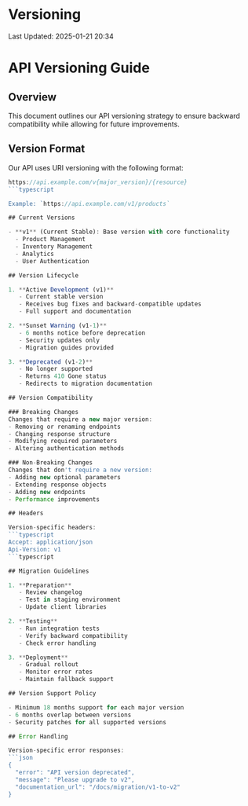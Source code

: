 # Versioning

Last Updated: 2025-01-21 20:34

# API Versioning Guide

## Overview

This document outlines our API versioning strategy to ensure backward compatibility while allowing for future improvements.

## Version Format

Our API uses URI versioning with the following format:
```typescript
https://api.example.com/v{major_version}/{resource}
```typescript

Example: `https://api.example.com/v1/products`

## Current Versions

- **v1** (Current Stable): Base version with core functionality
  - Product Management
  - Inventory Management
  - Analytics
  - User Authentication

## Version Lifecycle

1. **Active Development (v1)**
   - Current stable version
   - Receives bug fixes and backward-compatible updates
   - Full support and documentation

2. **Sunset Warning (v1-1)**
   - 6 months notice before deprecation
   - Security updates only
   - Migration guides provided

3. **Deprecated (v1-2)**
   - No longer supported
   - Returns 410 Gone status
   - Redirects to migration documentation

## Version Compatibility

### Breaking Changes
Changes that require a new major version:
- Removing or renaming endpoints
- Changing response structure
- Modifying required parameters
- Altering authentication methods

### Non-Breaking Changes
Changes that don't require a new version:
- Adding new optional parameters
- Extending response objects
- Adding new endpoints
- Performance improvements

## Headers

Version-specific headers:
```typescript
Accept: application/json
Api-Version: v1
```typescript

## Migration Guidelines

1. **Preparation**
   - Review changelog
   - Test in staging environment
   - Update client libraries

2. **Testing**
   - Run integration tests
   - Verify backward compatibility
   - Check error handling

3. **Deployment**
   - Gradual rollout
   - Monitor error rates
   - Maintain fallback support

## Version Support Policy

- Minimum 18 months support for each major version
- 6 months overlap between versions
- Security patches for all supported versions

## Error Handling

Version-specific error responses:
```json
{
  "error": "API version deprecated",
  "message": "Please upgrade to v2",
  "documentation_url": "/docs/migration/v1-to-v2"
}
``` 